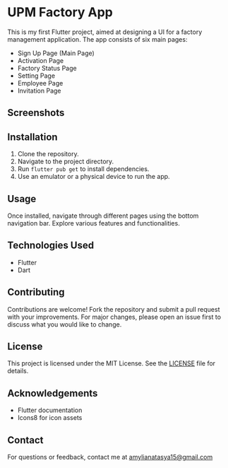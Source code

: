 # UPM Factory App

This is my first Flutter project, aimed at designing a UI for a factory management application. The app consists of six main pages:

- Sign Up Page (Main Page)
- Activation Page
- Factory Status Page
- Setting Page
- Employee Page
- Invitation Page

## Screenshots

## Installation

1. Clone the repository.
2. Navigate to the project directory.
3. Run `flutter pub get` to install dependencies.
4. Use an emulator or a physical device to run the app.

## Usage

Once installed, navigate through different pages using the bottom navigation bar. Explore various features and functionalities.

## Technologies Used

- Flutter
- Dart

## Contributing

Contributions are welcome! Fork the repository and submit a pull request with your improvements. For major changes, please open an issue first to discuss what you would like to change.

## License

This project is licensed under the MIT License. See the [LICENSE](LICENSE) file for details.

## Acknowledgements

- Flutter documentation
- Icons8 for icon assets

## Contact

For questions or feedback, contact me at amylianatasya15@gmail.com
